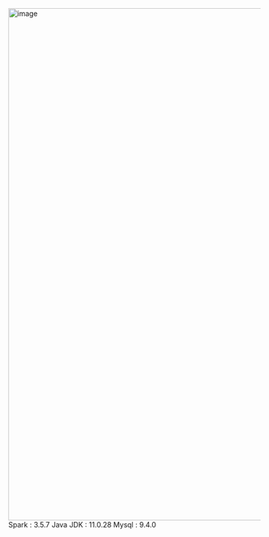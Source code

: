 <img width="1536" height="1024" alt="image" src="https://github.com/user-attachments/assets/ac2c4d8b-7c05-4253-8728-3ece3911c520" />
Spark : 3.5.7
Java JDK : 11.0.28 
Mysql : 9.4.0
